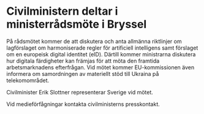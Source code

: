 # Civilministern deltar i ministerrådsmöte i Bryssel

På rådsmötet kommer de att diskutera och anta allmänna riktlinjer om lagförslaget om harmoniserade regler för artificiell intelligens samt förslaget om en europeisk digital identitet (eID). Därtill kommer ministrarna diskutera hur digitala färdigheter kan främjas för att möta den framtida arbetsmarknadens efterfrågan. Vid mötet kommer EU-kommissionen även informera om samordningen av materiellt stöd till Ukraina på telekomområdet.

Civilminister Erik Slottner representerar Sverige vid mötet.

Vid medieförfågningar kontakta civilministerns presskontakt.
